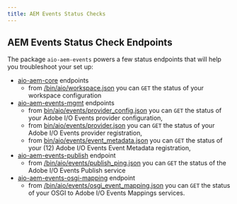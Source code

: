 ```yaml
---
title: AEM Events Status Checks
---
```


## AEM Events Status Check Endpoints

The package `aio-aem-events` powers a few status endpoints that will help you troubleshoot your set up:

* [aio-aem-core](https://github.com/adobe/aio-lib-java/tree/main/aem/core_aem) endpoints
    * from [/bin/aio/workspace.json](http://localhost:4502/bin/aio/workspace.json)
      you can `GET` the status of your workspace configuration
* [aio-aem-events-mgmt](https://github.com/adobe/aio-lib-java/tree/main/aem/events_mgmt_aem)  endpoints
    * from [bin/aio/events/provider_config.json](http://localhost:4502/bin/aio/events/provider_config.json)
      you can `GET` the status of your Adobe I/O Events provider configuration,
    * from [bin/aio/events/provider.json](http://localhost:4502/bin/aio/events/provider.json)
      you can `GET` the status of your Adobe I/O Events provider registration,
    * from [bin/aio/events/event_metadata.json](http://localhost:4502/bin/aio/events/event_metadata.json)
      you can `GET` the status of your (12) Adobe I/O Events Event Metadata registration,
* [aio-aem-events-publish](https://github.com/adobe/aio-lib-java/tree/main/aem/events_ingress_aem)  endpoint
    * from [/bin/aio/events/publish_ping.json](http://localhost:4502/bin/aio/events/publish_ping.json)
      you can `GET` the status of the Adobe I/O Events Publish service
* [aio-aem-events-osgi-mapping](https://github.com/adobe/aio-lib-java/tree/main/aem/events_osgi_mapping) endpoint
    * from [/bin/aio/events/osgi_event_mapping.json](http://localhost:4502/bin/aio/events/osgi_event_mapping.json)
      you can `GET` the status of your OSGI to Adobe I/O Events Mappings services.
